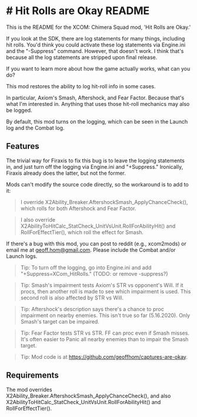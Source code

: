 #  # Hit Rolls are Okay README

  This is the README for the XCOM: Chimera Squad mod, 'Hit Rolls are Okay.' 
    
  If you look at the SDK, there are log statements for many things, including hit rolls. You'd think you could activate these log statements via Engine.ini and the "-Suppress" command. However, that doesn't work. I think that's because all the log statements are stripped upon final release. 
  
  If you want to learn more about how the game actually works, what can you do? 

  This mod restores the ability to log hit-roll info in some cases. 
  
  In particular, Axiom's Smash, Aftershock, and Fear Factor. Because that's what I'm interested in. Anything that uses those hit-roll mechanics may also be logged.

  By default, this mod turns on the logging, which can be seen in the Launch log and the Combat log. 
  
  ## Features
  
  The trivial way for Firaxis to fix this bug is to leave the logging statements in, and just turn off the logging via Engine.ini and "+Suppress." Ironically, Firaxis already does the latter, but not the former. 
  
  Mods can't modify the source code directly, so the workaround is to add to it:

  > I override X2Ability_Breaker.AftershockSmash_ApplyChanceCheck(), which rolls for both Aftershock and Fear Factor. 

  > I also override X2AbilityToHitCalc_StatCheck_UnitVsUnit.RollForAbilityHit() and RollForEffectTier(), which roll the effect for Smash. 

  If there's a bug with this mod, you can post to reddit (e.g., xcom2mods) or email me at geoff.hom@gmail.com. Please include the Combat and/or Launch logs. 
  
  > Tip: To turn off the logging, go into Engine.ini and add "+Suppress=XCom_HitRolls." (TODO: or remove -suppress?) 
  
  > Tip: Smash's impairment tests Axiom's STR vs opponent's Will. If it procs, then another roll is made to see which impairment is used. This second roll is also affected by STR vs Will.

  > Tip: Aftershock's description says there's a chance to proc impairment on nearby enemies. This isn't true so far (5.16.2020). Only Smash's target can be impaired. 
  
  > Tip: Fear Factor tests STR vs STR. FF can proc even if Smash misses. It's often easier to Panic all nearby enemies than to impair the Smash target.
  
  > Tip: Mod code is at https://github.com/geoffhom/captures-are-okay. 
  
  ## Requirements
  
  The mod overrides X2Ability_Breaker.AftershockSmash_ApplyChanceCheck(), and also X2AbilityToHitCalc_StatCheck_UnitVsUnit.RollForAbilityHit() and RollForEffectTier(). 